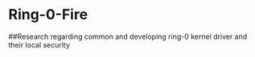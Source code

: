 # Ring-0-Fire

##Research regarding common and developing ring-0 kernel driver and their local security

